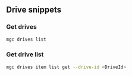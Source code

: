 ## Drive snippets

### Get drives

```sh
mgc drives list
```

### Get drive list

```sh
mgc drives item list get --drive-id <DriveId>
```
